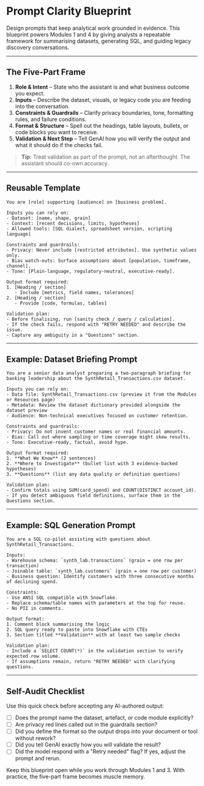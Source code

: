 # Prompt Clarity Blueprint

Design prompts that keep analytical work grounded in evidence. This blueprint powers Modules 1 and 4 by giving analysts a repeatable framework for summarising datasets, generating SQL, and guiding legacy discovery conversations.

---

## The Five-Part Frame

1. **Role & Intent** – State who the assistant is and what business outcome you expect.
2. **Inputs** – Describe the dataset, visuals, or legacy code you are feeding into the conversation.
3. **Constraints & Guardrails** – Clarify privacy boundaries, tone, formatting rules, and failure conditions.
4. **Format & Structure** – Spell out the headings, table layouts, bullets, or code blocks you want to receive.
5. **Validation & Next Step** – Tell GenAI how you will verify the output and what it should do if the checks fail.

> **Tip:** Treat validation as part of the prompt, not an afterthought. The assistant should co-own accuracy.

---

## Reusable Template

```
You are [role] supporting [audience] on [business problem].

Inputs you can rely on:
- Dataset: [name, shape, grain]
- Context: [recent decisions, limits, hypotheses]
- Allowed tools: [SQL dialect, spreadsheet version, scripting language]

Constraints and guardrails:
- Privacy: Never include [restricted attributes]. Use synthetic values only.
- Bias watch-outs: Surface assumptions about [population, timeframe, channel].
- Tone: [Plain-language, regulatory-neutral, executive-ready].

Output format required:
1. [Heading / section]
   - Include [metrics, field names, tolerances]
2. [Heading / section]
   - Provide [code, formulas, tables]

Validation plan:
- Before finalising, run [sanity check / query / calculation].
- If the check fails, respond with "RETRY NEEDED" and describe the issue.
- Capture any ambiguity in a "Questions" section.
```

---

## Example: Dataset Briefing Prompt

```
You are a senior data analyst preparing a two-paragraph briefing for banking leadership about the SynthRetail_Transactions.csv dataset.

Inputs you can rely on:
- Data file: SynthRetail_Transactions.csv (preview it from the Modules or Resources page)
- Metadata: Review the dataset dictionary provided alongside the dataset preview
- Audience: Non-technical executives focused on customer retention.

Constraints and guardrails:
- Privacy: Do not invent customer names or real financial amounts.
- Bias: Call out where sampling or time coverage might skew results.
- Tone: Executive-ready, factual, avoid hype.

Output format required:
1. **What We Know** (2 sentences)
2. **Where to Investigate** (bullet list with 3 evidence-backed hypotheses)
3. **Questions** (list any data quality or definition questions)

Validation plan:
- Confirm totals using SUM(card_spend) and COUNT(DISTINCT account_id).
- If you detect ambiguous field definitions, surface them in the Questions section.
```

---

## Example: SQL Generation Prompt

```
You are a SQL co-pilot assisting with questions about SynthRetail_Transactions.

Inputs:
- Warehouse schema: `synth_lab.transactions` (grain = one row per transaction)
- Joinable table: `synth_lab.customers` (grain = one row per customer)
- Business question: Identify customers with three consecutive months of declining spend.

Constraints:
- Use ANSI SQL compatible with Snowflake.
- Replace schema/table names with parameters at the top for reuse.
- No PII in comments.

Output format:
1. Comment block summarising the logic
2. SQL query ready to paste into Snowflake with CTEs
3. Section titled **Validation** with at least two sample checks

Validation plan:
- Include a `SELECT COUNT(*)` in the validation section to verify expected row volume.
- If assumptions remain, return "RETRY NEEDED" with clarifying questions.
```

---

## Self-Audit Checklist

Use this quick check before accepting any AI-authored output:

- [ ] Does the prompt name the dataset, artefact, or code module explicitly?
- [ ] Are privacy red lines called out in the guardrails section?
- [ ] Did you define the format so the output drops into your document or tool without rework?
- [ ] Did you tell GenAI exactly how you will validate the result?
- [ ] Did the model respond with a "Retry needed" flag? If yes, adjust the prompt and rerun.

Keep this blueprint open while you work through Modules 1 and 3. With practice, the five-part frame becomes muscle memory.
